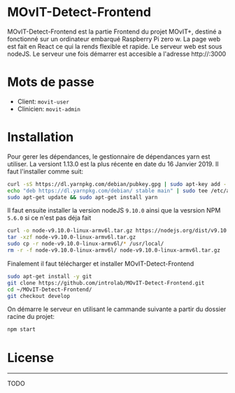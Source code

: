 # MOvIT-Detect-Frontend

MOvIT-Detect-Frontend est la partie Frontend du projet MOvIT+, destiné a fonctionné sur un ordinateur embarqué Raspberry Pi zero w. La page web est fait en React ce qui la rends flexible et rapide. Le serveur web est sous nodeJS. Le serveur une fois démarrer est accesible a l'adresse http://<Adresse ip>:3000 

# Mots de passe
   - Client: `movit-user`
   - Clinicien: `movit-admin`

# Installation
Pour gerer les dépendances, le gestionnaire de dépendances yarn est utiliser. La versiont 1.13.0 est la plus récente en date du 16 Janvier 2019. Il faut l'installer comme suit:
```bash
curl -sS https://dl.yarnpkg.com/debian/pubkey.gpg | sudo apt-key add -
echo "deb https://dl.yarnpkg.com/debian/ stable main" | sudo tee /etc/apt/sources.list.d/yarn.list
sudo apt-get update && sudo apt-get install yarn
```

Il faut ensuite installer la version nodeJS `9.10.0` ainsi que la vesrsion NPM `5.6.0` si ce n'est pas déja fait
```bash
curl -o node-v9.10.0-linux-armv6l.tar.gz https://nodejs.org/dist/v9.10.0/node-v9.10.0-linux-armv6l.tar.gz
tar -xzf node-v9.10.0-linux-armv6l.tar.gz
sudo cp -r node-v9.10.0-linux-armv6l/* /usr/local/
rm -r -f node-v9.10.0-linux-armv6l/ node-v9.10.0-linux-armv6l.tar.gz
```

Finalement il faut télécharger et installer MOvIT-Detect-Frontend
```bash
sudo apt-get install -y git
git clone https://github.com/introlab/MOvIT-Detect-Frontend.git
cd ~/MOvIT-Detect-Frontend/
git checkout develop
```
On démarre le serveur en utilisant le cammande suivante a partir du dossier racine du projet:
```bash
npm start
```


# License
----
TODO

